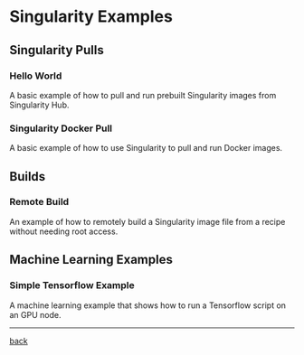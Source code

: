 # Singularity Examples

## Singularity Pulls

### Hello World
A basic example of how to pull and run prebuilt Singularity images from Singularity Hub.

### Singularity Docker Pull
A basic example of how to use Singularity to pull and run Docker images.

## Builds

### Remote Build
An example of how to remotely build a Singularity image file from a recipe without needing root access.

## Machine Learning Examples

### Simple Tensorflow Example
A machine learning example that shows how to run a Tensorflow script on an GPU node.


*****
[back](../)
